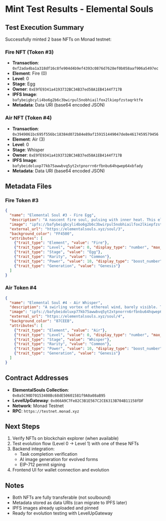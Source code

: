 # Mint Test Results - Elemental Souls

## Test Execution Summary

Successfully minted 2 base NFTs on Monad testnet:

### Fire NFT (Token #3)
- **Transaction**: `0xf2ada4ba1a318df16c8fe904d4b9ef4393c0876d7628ef0b058aaf906a5497ec`
- **Element**: Fire (0)
- **Level**: 0
- **Stage**: Egg
- **Owner**: `0xE9fE9341a4193732BC34B37ed58A1EB4144f717B`
- **IPFS Image**: `bafybeigbcyli4bo6g2b6c3bwirpul5nobhiailfox2lkiepfzstaqrktfe`
- **Metadata**: Data URI (base64 encoded JSON)

### Air NFT (Token #4)
- **Transaction**: `0x3949061bc695f556bc18384d072b84e89af159151449047de8e4617459579456`
- **Element**: Air (3)
- **Level**: 0
- **Stage**: Whisper
- **Owner**: `0xE9fE9341a4193732BC34B37ed58A1EB4144f717B`
- **IPFS Image**: `bafybeidoluxp77kb75awwbvq5yt2xtpnorrn6rfbnbu64hqwep64xbfady`
- **Metadata**: Data URI (base64 encoded JSON)

## Metadata Files

### Fire Token #3
```json
{
  "name": "Elemental Soul #3 - Fire Egg",
  "description": "A nascent fire soul, pulsing with inner heat. This elemental egg awaits its first awakening. Complete tasks to help it evolve into its next form.",
  "image": "ipfs://bafybeigbcyli4bo6g2b6c3bwirpul5nobhiailfox2lkiepfzstaqrktfe",
  "external_url": "https://elementalsouls.xyz/soul/3",
  "background_color": "FF4500",
  "attributes": [
    {"trait_type": "Element", "value": "Fire"},
    {"trait_type": "Level", "value": 0, "display_type": "number", "max_value": 10},
    {"trait_type": "Stage", "value": "Egg"},
    {"trait_type": "Rarity", "value": "Common"},
    {"trait_type": "Power", "value": 10, "display_type": "boost_number"},
    {"trait_type": "Generation", "value": "Genesis"}
  ]
}
```

### Air Token #4
```json
{
  "name": "Elemental Soul #4 - Air Whisper",
  "description": "A swirling vortex of ethereal wind, barely visible. This airy essence floats in anticipation. Complete tasks to help it breeze into its next form.",
  "image": "ipfs://bafybeidoluxp77kb75awwbvq5yt2xtpnorrn6rfbnbu64hqwep64xbfady",
  "external_url": "https://elementalsouls.xyz/soul/4",
  "background_color": "87CEEB",
  "attributes": [
    {"trait_type": "Element", "value": "Air"},
    {"trait_type": "Level", "value": 0, "display_type": "number", "max_value": 10},
    {"trait_type": "Stage", "value": "Whisper"},
    {"trait_type": "Rarity", "value": "Common"},
    {"trait_type": "Power", "value": 10, "display_type": "boost_number"},
    {"trait_type": "Generation", "value": "Genesis"}
  ]
}
```

## Contract Addresses

- **ElementalSouls Collection**: `0x0a5C90D70153408Bc68dE50601581f9A0a08aB95`
- **LevelUpGateway**: `0x066A9C7Fe82C3B1E567C2CE6313B704B11158fDF`
- **Network**: Monad Testnet
- **RPC**: `https://testnet.monad.xyz`

## Next Steps

1. Verify NFTs on blockchain explorer (when available)
2. Test evolution flow (Level 0 → Level 1) with one of these NFTs
3. Backend integration:
   - Task completion verification
   - AI image generation for evolved forms
   - EIP-712 permit signing
4. Frontend UI for wallet connection and evolution

## Notes

- Both NFTs are fully transferable (not soulbound)
- Metadata stored as data URIs (can migrate to IPFS later)
- IPFS images already uploaded and pinned
- Ready for evolution testing with LevelUpGateway
